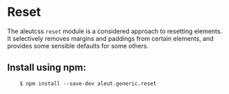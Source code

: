 # Reset

The aleutcss `reset` module is a considered approach to resetting elements. It
selectively removes margins and paddings from certain elements, and provides
some sensible defaults for some others.



## Install using npm:

```shell
    $ npm install --save-dev aleut.generic.reset

```
